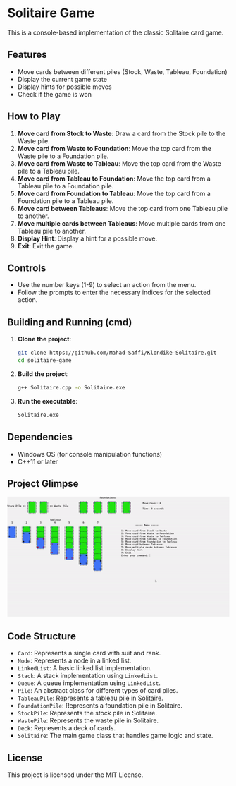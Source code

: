 # Solitaire Game

This is a console-based implementation of the classic Solitaire card game.

## Features

- Move cards between different piles (Stock, Waste, Tableau, Foundation)
- Display the current game state
- Display hints for possible moves
- Check if the game is won

## How to Play

1. **Move card from Stock to Waste**: Draw a card from the Stock pile to the Waste pile.
2. **Move card from Waste to Foundation**: Move the top card from the Waste pile to a Foundation pile.
3. **Move card from Waste to Tableau**: Move the top card from the Waste pile to a Tableau pile.
4. **Move card from Tableau to Foundation**: Move the top card from a Tableau pile to a Foundation pile.
5. **Move card from Foundation to Tableau**: Move the top card from a Foundation pile to a Tableau pile.
6. **Move card between Tableaus**: Move the top card from one Tableau pile to another.
7. **Move multiple cards between Tableaus**: Move multiple cards from one Tableau pile to another.
8. **Display Hint**: Display a hint for a possible move.
9. **Exit**: Exit the game.

## Controls

- Use the number keys (1-9) to select an action from the menu.
- Follow the prompts to enter the necessary indices for the selected action.

## Building and Running (cmd)

1. **Clone the project**:
    ```sh
    git clone https://github.com/Mahad-Saffi/Klondike-Solitaire.git
    cd solitaire-game
    ```

2. **Build the project**:
    ```sh
    g++ Solitaire.cpp -o Solitaire.exe
    ```

3. **Run the executable**:
    ```sh
    Solitaire.exe
    ```

## Dependencies

- Windows OS (for console manipulation functions)
- C++11 or later

## Project Glimpse

![Solitaire Game](/Demo/Demo.gif)

## Code Structure

- `Card`: Represents a single card with suit and rank.
- `Node`: Represents a node in a linked list.
- `LinkedList`: A basic linked list implementation.
- `Stack`: A stack implementation using `LinkedList`.
- `Queue`: A queue implementation using `LinkedList`.
- `Pile`: An abstract class for different types of card piles.
- `TableauPile`: Represents a tableau pile in Solitaire.
- `FoundationPile`: Represents a foundation pile in Solitaire.
- `StockPile`: Represents the stock pile in Solitaire.
- `WastePile`: Represents the waste pile in Solitaire.
- `Deck`: Represents a deck of cards.
- `Solitaire`: The main game class that handles game logic and state.

## License

This project is licensed under the MIT License.